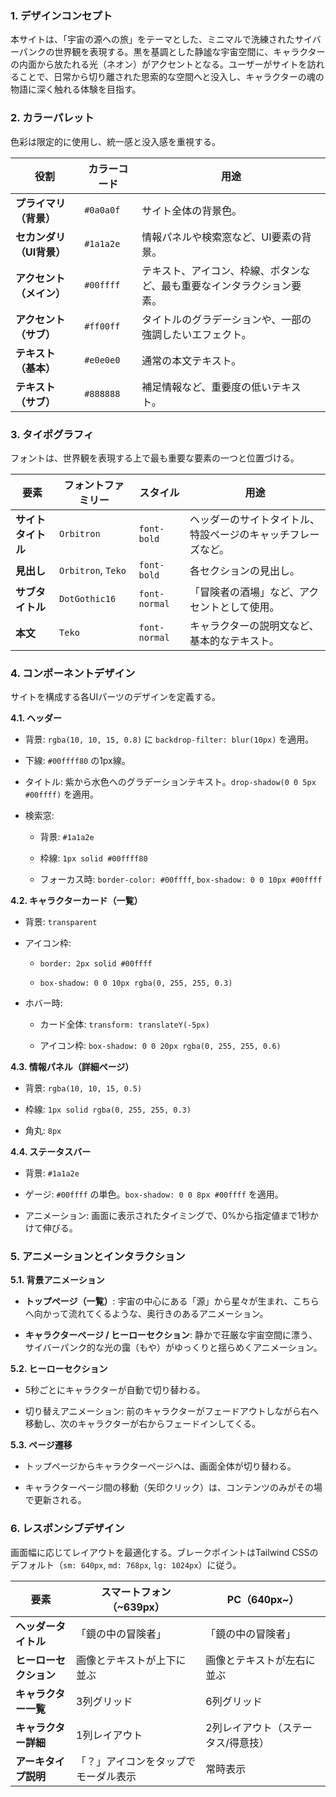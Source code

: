 ### 1. デザインコンセプト

本サイトは、「宇宙の源への旅」をテーマとした、ミニマルで洗練されたサイバーパンクの世界観を表現する。黒を基調とした静謐な宇宙空間に、キャラクターの内面から放たれる光（ネオン）がアクセントとなる。ユーザーがサイトを訪れることで、日常から切り離された思索的な空間へと没入し、キャラクターの魂の物語に深く触れる体験を目指す。

### 2. カラーパレット

色彩は限定的に使用し、統一感と没入感を重視する。

|役割|カラーコード|用途|
|---|---|---|
|**プライマリ（背景）**|`#0a0a0f`|サイト全体の背景色。|
|**セカンダリ（UI背景）**|`#1a1a2e`|情報パネルや検索窓など、UI要素の背景。|
|**アクセント（メイン）**|`#00ffff`|テキスト、アイコン、枠線、ボタンなど、最も重要なインタラクション要素。|
|**アクセント（サブ）**|`#ff00ff`|タイトルのグラデーションや、一部の強調したいエフェクト。|
|**テキスト（基本）**|`#e0e0e0`|通常の本文テキスト。|
|**テキスト（サブ）**|`#888888`|補足情報など、重要度の低いテキスト。|

### 3. タイポグラフィ

フォントは、世界観を表現する上で最も重要な要素の一つと位置づける。

|要素|フォントファミリー|スタイル|用途|
|---|---|---|---|
|**サイトタイトル**|`Orbitron`|`font-bold`|ヘッダーのサイトタイトル、特設ページのキャッチフレーズなど。|
|**見出し**|`Orbitron`, `Teko`|`font-bold`|各セクションの見出し。|
|**サブタイトル**|`DotGothic16`|`font-normal`|「冒険者の酒場」など、アクセントとして使用。|
|**本文**|`Teko`|`font-normal`|キャラクターの説明文など、基本的なテキスト。|

### 4. コンポーネントデザイン

サイトを構成する各UIパーツのデザインを定義する。

**4.1. ヘッダー**

- 背景: `rgba(10, 10, 15, 0.8)` に `backdrop-filter: blur(10px)` を適用。
    
- 下線: `#00ffff80` の1px線。
    
- タイトル: 紫から水色へのグラデーションテキスト。`drop-shadow(0 0 5px #00ffff)` を適用。
    
- 検索窓:
    
    - 背景: `#1a1a2e`
        
    - 枠線: `1px solid #00ffff80`
        
    - フォーカス時: `border-color: #00ffff`, `box-shadow: 0 0 10px #00ffff`
        

**4.2. キャラクターカード（一覧）**

- 背景: `transparent`
    
- アイコン枠:
    
    - `border: 2px solid #00ffff`
        
    - `box-shadow: 0 0 10px rgba(0, 255, 255, 0.3)`
        
- ホバー時:
    
    - カード全体: `transform: translateY(-5px)`
        
    - アイコン枠: `box-shadow: 0 0 20px rgba(0, 255, 255, 0.6)`
        

**4.3. 情報パネル（詳細ページ）**

- 背景: `rgba(10, 10, 15, 0.5)`
    
- 枠線: `1px solid rgba(0, 255, 255, 0.3)`
    
- 角丸: `8px`
    

**4.4. ステータスバー**

- 背景: `#1a1a2e`
    
- ゲージ: `#00ffff` の単色。`box-shadow: 0 0 8px #00ffff` を適用。
    
- アニメーション: 画面に表示されたタイミングで、0%から指定値まで1秒かけて伸びる。
    

### 5. アニメーションとインタラクション

**5.1. 背景アニメーション**

- **トップページ（一覧）**: 宇宙の中心にある「源」から星々が生まれ、こちらへ向かって流れてくるような、奥行きのあるアニメーション。
    
- **キャラクターページ / ヒーローセクション**: 静かで荘厳な宇宙空間に漂う、サイバーパンク的な光の靄（もや）がゆっくりと揺らめくアニメーション。
    

**5.2. ヒーローセクション**

- 5秒ごとにキャラクターが自動で切り替わる。
    
- 切り替えアニメーション: 前のキャラクターがフェードアウトしながら右へ移動し、次のキャラクターが右からフェードインしてくる。
    

**5.3. ページ遷移**

- トップページからキャラクターページへは、画面全体が切り替わる。
    
- キャラクターページ間の移動（矢印クリック）は、コンテンツのみがその場で更新される。
    

### 6. レスポンシブデザイン

画面幅に応じてレイアウトを最適化する。ブレークポイントはTailwind CSSのデフォルト（`sm: 640px`, `md: 768px`, `lg: 1024px`）に従う。

| 要素            | スマートフォン（~639px）    | PC（640px~）         |
| ------------- | ------------------ | ------------------ |
| **ヘッダータイトル**  | 「鏡の中の冒険者」          | 「鏡の中の冒険者」          |
| **ヒーローセクション** | 画像とテキストが上下に並ぶ      | 画像とテキストが左右に並ぶ      |
| **キャラクター一覧**  | 3列グリッド             | 6列グリッド             |
| **キャラクター詳細**  | 1列レイアウト            | 2列レイアウト（ステータス/得意技） |
| **アーキタイプ説明**  | 「？」アイコンをタップでモーダル表示 | 常時表示               |
